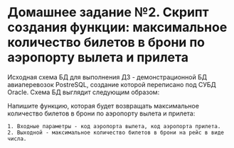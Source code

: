 # Домашнее задание №2. Скрипт создания функции: максимальное количество билетов в брони по аэропорту вылета и прилета
Исходная схема БД для выполнения ДЗ - демонстрационной БД авиаперевозок PostreSQL, создание которой переписано под СУБД Oracle. Схема БД выглядит следующим образом:

Напишите функцию, которая будет возвращать максимальное количество билетов в брони по аэропорту вылета и прилета:

    1. Входные параметры - код аэропорта вылета, код аэропорта прилета.
    2. Выходной - максимальное количество билетов в брони на рейс в виде числа.

